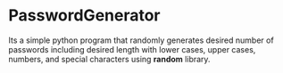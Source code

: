 # PasswordGenerator

Its a simple python program that randomly generates desired number of passwords including desired length with lower cases, upper cases, numbers, and special characters using <b>random</b> library.

